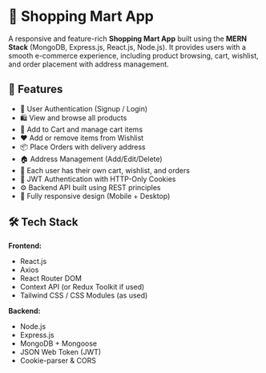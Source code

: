 # 🛒 Shopping Mart App

A responsive and feature-rich **Shopping Mart App** built using the **MERN Stack** (MongoDB, Express.js, React.js, Node.js). It provides users with a smooth e-commerce experience, including product browsing, cart, wishlist, and order placement with address management.

## 🚀 Features

- 👤 User Authentication (Signup / Login)
- 🛍️ View and browse all products
- 🛒 Add to Cart and manage cart items
- ❤️ Add or remove items from Wishlist
- 📦 Place Orders with delivery address
- 🏠 Address Management (Add/Edit/Delete)
- 👤 Each user has their own cart, wishlist, and orders
- 🔐 JWT Authentication with HTTP-Only Cookies
- ⚙️ Backend API built using REST principles
- 📱 Fully responsive design (Mobile + Desktop)

## 🛠️ Tech Stack

**Frontend:**
- React.js
- Axios
- React Router DOM
- Context API (or Redux Toolkit if used)
- Tailwind CSS / CSS Modules (as used)

**Backend:**
- Node.js
- Express.js
- MongoDB + Mongoose
- JSON Web Token (JWT)
- Cookie-parser & CORS



